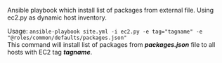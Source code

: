 Ansible playbook which install list of packages from external file. Using ec2.py as dynamic host inventory.
  
  Usage: `ansible-playbook site.yml -i ec2.py -e tag="tagname" -e "@roles/common/defaults/packages.json"`<br/>
  This command will install list of packages from ***packages.json*** file to all hosts with EC2 tag ***tagname***.
